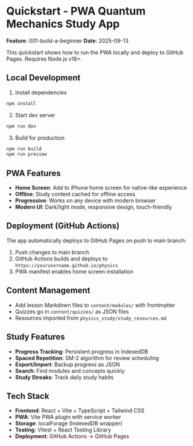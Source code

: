 # Quickstart - PWA Quantum Mechanics Study App

**Feature**: 001-build-a-beginner
**Date**: 2025-09-13

This quickstart shows how to run the PWA locally and deploy to GitHub Pages. Requires Node.js v18+.

## Local Development

1. Install dependencies
```bash
npm install
```

2. Start dev server
```bash
npm run dev
```

3. Build for production
```bash
npm run build
npm run preview
```

## PWA Features
- **Home Screen**: Add to iPhone home screen for native-like experience
- **Offline**: Study content cached for offline access
- **Progressive**: Works on any device with modern browser
- **Modern UI**: Dark/light mode, responsive design, touch-friendly

## Deployment (GitHub Actions)

The app automatically deploys to GitHub Pages on push to main branch:

1. Push changes to main branch
2. GitHub Actions builds and deploys to `https://yourusername.github.io/physics`
3. PWA manifest enables home screen installation

## Content Management

- Add lesson Markdown files to `content/modules/` with frontmatter
- Quizzes go in `content/quizzes/` as JSON files
- Resources imported from `physics_study/study_resources.md`

## Study Features

- **Progress Tracking**: Persistent progress in IndexedDB
- **Spaced Repetition**: SM-2 algorithm for review scheduling
- **Export/Import**: Backup progress as JSON
- **Search**: Find modules and concepts quickly
- **Study Streaks**: Track daily study habits

## Tech Stack
- **Frontend**: React + Vite + TypeScript + Tailwind CSS
- **PWA**: Vite PWA plugin with service worker
- **Storage**: localForage (IndexedDB wrapper)
- **Testing**: Vitest + React Testing Library
- **Deployment**: GitHub Actions → GitHub Pages
